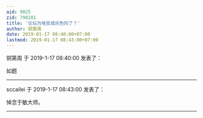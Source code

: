 ```yaml
---
aid: 9025
zid: 790281
title: '论坛为啥变成灰色的了？'
author: 铜第周
date: 2019-01-17 08:40:00+07:00
lastmod: 2019-01-17 08:43:00+07:00
---
```


铜第周 于 2019-1-17 08:40:00 发表了：

如题

---------

sccailei 于 2019-1-17 08:43:00 发表了：

悼念于敏大师。

---------

